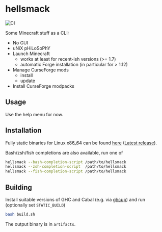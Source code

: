 # hellsmack

![CI](https://github.com/amesgen/hellsmack/workflows/CI/badge.svg)

Some Minecraft stuff as a CLI:

 - No GUI
 - uNiX pHiLoSoPhY
 - Launch Minecraft
    - works at least for recent-ish versions (>= 1.7)
    - automatic Forge installation (in particular for > 1.12)
 - Manage CurseForge mods
    - install
    - update
 - Install CurseForge modpacks

## Usage

Use the help menu for now. 

## Installation

Fully static binaries for Linux x86_64 can be found [here](https://github.com/amesgen/hellsmack/releases) ([Latest release](https://github.com/amesgen/hellsmack/releases/latest/download/hellsmack-Linux)).

Bash/zsh/fish completions are also available, run one of
```bash
hellsmack --bash-completion-script /path/to/hellsmack
hellsmack --zsh-completion-script  /path/to/hellsmack
hellsmack --fish-completion-script /path/to/hellsmack
```

## Building

Install suitable versions of GHC and Cabal (e.g. via [ghcup](https://gitlab.haskell.org/haskell/ghcup-hs/)) and run (optionally set `STATIC_BUILD`)
```bash
bash build.sh
```
The output binary is in `artifacts`.

